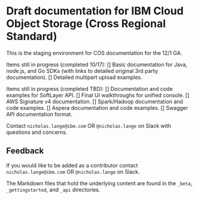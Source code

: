 # Draft documentation for IBM Cloud Object Storage (Cross Regional Standard) 

This is the staging environment for COS documentation for the 12/1 GA.

Items still in progress (completed 10/17):
[] Basic documentation for Java, node.js, and Go SDKs (with links to detailed original 3rd party documentation).
[] Detailed multipart upload examples.

Items still in progress (completed TBD):
[] Documentation and code examples for SoftLayer API.
[] Final UI walkthroughs for unified console.
[] AWS Signature v4 documentation.
[] Spark/Hadoop documentation and code examples.
[] Aspera documentation and code examples.
[] Swagger API documentation format.


Contact `nicholas.lange@ibm.com` OR `@nicholas.lange` on Slack with questions and concerns.

## Feedback

If you would like to be added as a contributor contact `nicholas.lange@ibm.com` OR `@nicholas.lange` on Slack.

The Markdown files that hold the underlying content are found in the `_beta`, `_gettingstarted`, and `_api` directories.
